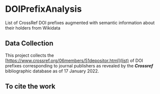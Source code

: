 # DOIPrefixAnalysis
List of CrossRef DOI prefixes augmented with semantic information about their holders from Wikidata

## Data Collection
This project collects the [https://www.crossref.org/06members/51depositor.html](list) of DOI prefixes corresponding to journal publishers as revealed by the ***Crossref*** bibliographic database as of 17 January 2022. 


## To cite the work

